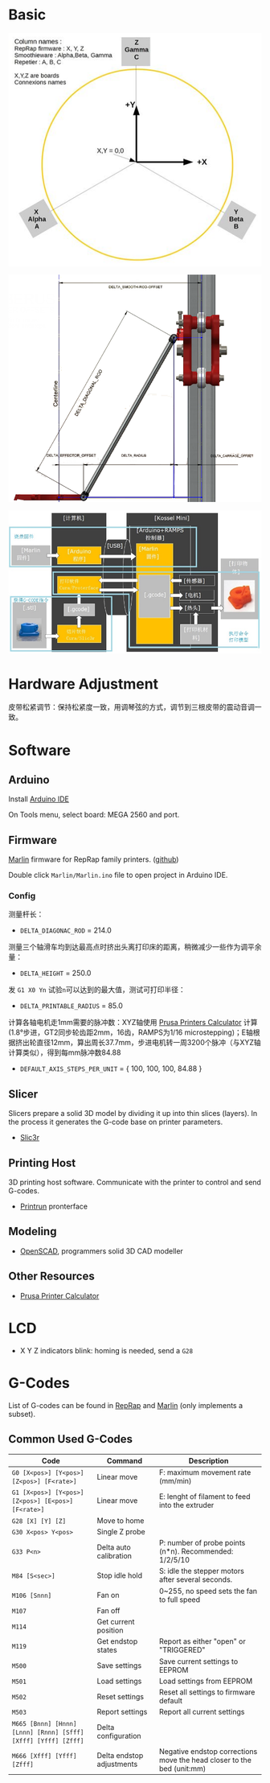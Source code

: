 # Basic

![delta_columns](ref/delta_columns.jpg)

![delta-offsets](ref/delta-offsets.png)

![flow](ref/flow.jpg)

# Hardware Adjustment

皮带松紧调节：保持松紧度一致，用调琴弦的方式，调节到三根皮带的震动音调一致。

# Software

## Arduino

Install [Arduino IDE](https://www.arduino.cc/)

On Tools menu, select board: MEGA 2560 and port. 

## Firmware

[Marlin](http://marlinfw.org/) firmware for RepRap family printers. ([github](https://github.com/MarlinFirmware/Marlin))

Double click `Marlin/Marlin.ino` file to open project in Arduino IDE.

### Config

测量杆长：

* `DELTA_DIAGONAC_ROD` = 214.0

测量三个轴滑车均到达最高点时挤出头离打印床的距离，稍微减少一些作为调平余量：

* `DELTA_HEIGHT` = 250.0

发 `G1 X0 Yn` 试验`n`可以达到的最大值，测试可打印半径：

- `DELTA_PRINTABLE_RADIUS` = 85.0

计算各轴电机走1mm需要的脉冲数：XYZ轴使用 [Prusa Printers Calculator](https://www.prusaprinters.org/calculator/) 计算(1.8°步进，GT2同步轮齿距2mm，16齿，RAMPS为1/16 microstepping)；E轴根据挤出轮直径12mm，算出周长37.7mm，步进电机转一周3200个脉冲（与XYZ轴计算类似），得到每mm脉冲数84.88

* `DEFAULT_AXIS_STEPS_PER_UNIT` = { 100, 100, 100, 84.88 }

## Slicer 

Slicers prepare a solid 3D model by dividing it up into thin slices (layers). In the process it generates the G-code base on printer parameters.

* [Slic3r](http://slic3r.org/)

## Printing Host

3D printing host software. Communicate with the printer to control and send G-codes.

* [Printrun](https://github.com/kliment/Printrun) pronterface

## Modeling

* [OpenSCAD](http://www.openscad.org/), programmers solid 3D CAD modeller

## Other Resources

* [Prusa Printer Calculator](https://www.prusaprinters.org/calculator/)

# LCD

* X Y Z indicators blink: homing is needed, send a `G28`

# G-Codes

List of G-codes can be found in [RepRap](http://reprap.org/wiki/G-code) and [Marlin](http://marlinfw.org/meta/gcode/) (only implements a subset).

## Common Used G-Codes

| Code                                     | Command                   | Description                              |
| ---------------------------------------- | ------------------------- | ---------------------------------------- |
| `G0 [X<pos>] [Y<pos>] [Z<pos>] [F<rate>]` | Linear move               | F: maximum movement rate (mm/min)        |
| `G1 [X<pos>] [Y<pos>] [Z<pos>] [E<pos>] [F<rate>]` | Linear move               | E: lenght of filament to feed into the extruder |
| `G28 [X] [Y] [Z]`                        | Move to home              |                                          |
| `G30 X<pos> Y<pos>`                      | Single Z probe            |                                          |
| `G33 P<n>`                               | Delta auto calibration    | P: number of probe points (n*n). Recommended: 1/2/5/10 |
| `M84 [S<sec>]`                           | Stop idle hold            | S: idle the stepper motors after several seconds. |
| `M106 [Snnn]`                            | Fan on                    | 0~255, no speed sets the fan to full speed |
| `M107`                                   | Fan off                   |                                          |
| `M114`                                   | Get current position      |                                          |
| `M119`                                   | Get endstop states        | Report as either "open" or "TRIGGERED"   |
| `M500`                                   | Save settings             | Save current settings to EEPROM          |
| `M501`                                   | Load settings             | Load settings from EEPROM                |
| `M502`                                   | Reset settings            | Reset all settings to firmware default   |
| `M503`                                   | Report settings           | Report all current settings              |
| `M665 [Bnnn] [Hnnn] [Lnnn] [Rnnn] [Sfff] [Xfff] [Yfff] [Zfff]` | Delta configuration       |                                          |
| `M666 [Xfff] [Yfff] [Zfff]`              | Delta endstop adjustments | Negative endstop corrections move the head closer to the bed (unit:mm) |

